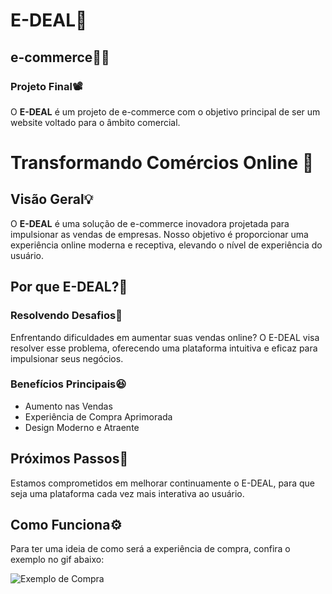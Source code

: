 # E-DEAL🛒

## e-commerce👨‍💻

### Projeto Final📽️

O **E-DEAL** é um projeto de e-commerce com o objetivo principal de ser um website voltado para o âmbito comercial.

# Transformando Comércios Online 🚀

## Visão Geral💡

O **E-DEAL** é uma solução de e-commerce inovadora projetada para impulsionar as vendas de empresas. Nosso objetivo é proporcionar uma experiência online moderna e receptiva, elevando o nível de experiência do usuário.

## Por que E-DEAL?🤔

### Resolvendo Desafios🫤

Enfrentando dificuldades em aumentar suas vendas online? O E-DEAL visa resolver esse problema, oferecendo uma plataforma intuitiva e eficaz para impulsionar seus negócios.

### Benefícios Principais😆

- Aumento nas Vendas
- Experiência de Compra Aprimorada
- Design Moderno e Atraente

## Próximos Passos👣

Estamos comprometidos em melhorar continuamente o E-DEAL, para que seja uma plataforma cada vez mais interativa ao usuário.

## Como Funciona⚙️
Para ter uma ideia de como será a experiência de compra, confira o exemplo no gif abaixo:

![Exemplo de Compra](https://github.com/EnzoAraujoDuarte/EDEAL/blob/main/gifedeal%20(1).gif)





